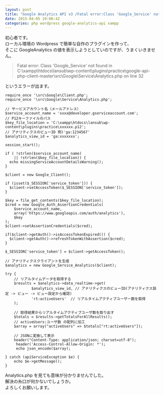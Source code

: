 ```yaml
---
layout: post
title: "Google Analytics API v3 /Fatal error:Class 'Google_Service' not found"
date: 2015-04-05 19:08:42
categories: php wordpress google-analytics-api xampp
---
```

<p>初心者です。<br>
ローカル環境の Wordpress で簡単な自作のプラグインを作って、<br>
そこに GoogleAnalytics の値を表示しようとしていのですが、うまくいきません。</p>

<blockquote>
  <p>Fatal error: Class 'Google_Service' not found in C:\xampp\htdocs\lansub\wp-content\plugins\practice\google-api-php-client-master\src\Google\Service\Analytics.php on line 32</p>
</blockquote>

<p>というエラーが出ます。</p>

<pre><code>require_once '\src\Google\Client.php';
require_once '\src\Google\Service\Analytics.php';

// サービスアカウント名（メールアドレス）
$service_account_name = 'xxxx@developer.gserviceaccount.com';
// P12キーファイルのパス
$key_file_location = 'C:\xampp\htdocs\lansub\wp-content\plugins\practice\xxxxxx.p12';
// アナリティクスのビューID 例)'ga:1234567'
$analytics_view_id = 'ga:xxxxxxx';

session_start();

if ( !strlen($service_account_name)
    || !strlen($key_file_location)) {
  echo missingServiceAccountDetailsWarning();
}

$client = new Google_Client();

if (isset($_SESSION['service_token'])) {
  $client-&gt;setAccessToken($_SESSION['service_token']);
}

$key = file_get_contents($key_file_location);
$cred = new Google_Auth_AssertionCredentials(
    $service_account_name,
    array('https://www.googleapis.com/auth/analytics'),
    $key
);
$client-&gt;setAssertionCredentials($cred);

if($client-&gt;getAuth()-&gt;isAccessTokenExpired()) {
  $client-&gt;getAuth()-&gt;refreshTokenWithAssertion($cred);
}

$_SESSION['service_token'] = $client-&gt;getAccessToken();

// アナリティクスクライアントを生成
$analytics = new Google_Service_Analytics($client);

try {
    // リアルタイムデータを取得する
    $results = $analytics-&gt;data_realtime-&gt;get(
            $analytics_view_id, // アナリティクスのビューID(アナリティクス設定 -&gt; ビュー -&gt; ビュー設定から確認)
            'rt:activeUsers'  // リアルタイムアクティブユーザー数を取得
    );

    // 取得結果からリアルタイムアクティブユーザ数を取り出す
    $totals = $results-&gt;getTotalsForAllResults();
    // activeUsers:ユーザ数 の配列に加工
    $array = array("activeUsers" =&gt; $totals["rt:activeUsers"]);

    // JSONに変換して表示
    header("Content-Type: application/json; charset=utf-8");
     header('Access-Control-Allow-Origin: *');
     echo json_encode($array);

} catch (apiServiceException $e) {
    echo $e-&gt;getMessage();
}
</code></pre>

<p>Analytics.php を見ても意味が分かりませんでした。<br>
解決の糸口が何かないでしょうか。<br>
よろしくお願いします。</p>
